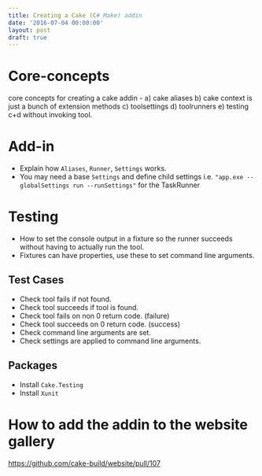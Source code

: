```yaml
---
title: Creating a Cake (C# Make) addin
date: '2016-07-04 00:00:00'
layout: post
draft: true
---
```

# Core-concepts

core concepts for creating a cake addin - a) cake aliases b) cake context is just a bunch of extension methods c) toolsettings d) toolrunners e) testing c+d without invoking tool.

# Add-in
* Explain how `Aliases`, `Runner`, `Settings` works.
* You may need a base `Settings` and define child settings i.e. `"app.exe --globalSettings run --runSettings"` for the TaskRunner

# Testing
* How to set the console output in a fixture so the runner succeeds without having to actually run the tool.
* Fixtures can have properties, use these to set command line arguments.
## Test Cases
* Check tool fails if not found.
* Check tool succeeds if tool is found.
* Check tool fails on non 0 return code. (failure)
* Check tool succeeds on 0 return code. (success)
* Check command line arguments are set.
* Check settings are applied to command line arguments.


## Packages
* Install `Cake.Testing`
* Install `Xunit`


# How to add the addin to the website gallery

https://github.com/cake-build/website/pull/107
